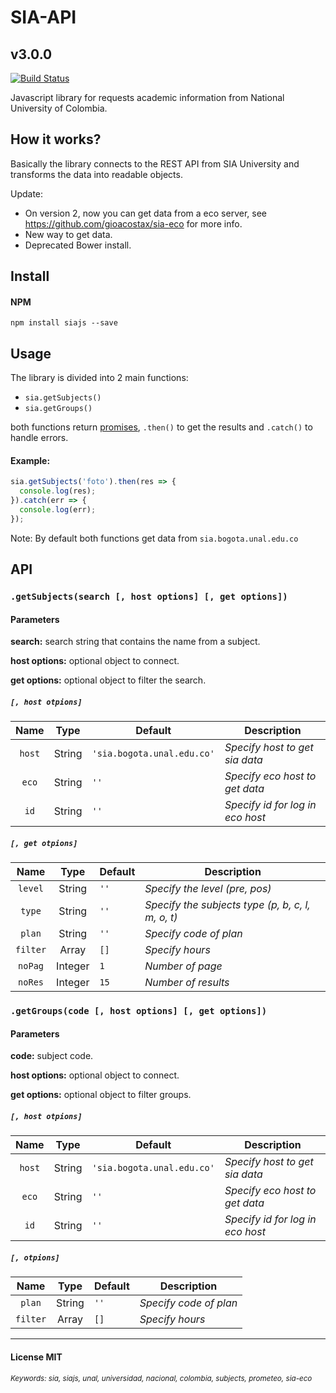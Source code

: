 # SIA-API

## v3.0.0

[![Build Status](https://travis-ci.org/gioacostax/sia-js.svg?branch=v2.0.0)](https://travis-ci.org/gioacostax/sia-js)

Javascript library for requests academic information from National University of Colombia.

## How it works?

Basically the library connects to the REST API from SIA University and transforms the data into readable objects.

Update:
- On version 2, now you can get data from a eco server, see https://github.com/gioacostax/sia-eco for more info.
- New way to get data.
- Deprecated Bower install.

## Install

#### NPM

`npm install siajs --save`

## Usage

The library is divided into 2 main functions:

- `sia.getSubjects()`
- `sia.getGroups()`

both functions return [promises](https://developer.mozilla.org/en-US/docs/Mozilla/JavaScript_code_modules/Promise.jsm/Promise), `.then()` to get the results and `.catch()` to handle errors.

#### Example:

``` javascript
sia.getSubjects('foto').then(res => {
  console.log(res);
}).catch(err => {
  console.log(err);
});
```

Note: By default both functions get data from `sia.bogota.unal.edu.co`

## API

### `.getSubjects(search [, host options] [, get options])`

#### Parameters

__search:__ search string that contains the name from a subject.

__host options:__ optional object to connect.

__get options:__ optional object to filter the search.

##### `[, host otpions]`

| Name     |  Type   | Default                       | Description                      |
| :------: | :-----: | ----------------------------- | -------------------------------- |
| `host`   | String  | `'sia.bogota.unal.edu.co'`    | *Specify host to get sia data*   |
| `eco`    | String  | `''`                          | *Specify eco host to get data*   |
| `id`     | String  | `''`                          | *Specify id for log in eco host* |

##### `[, get otpions]`

|  Name  |  Type   | Default   | Description                     |
| :------: | :-----: | ------------- | ------------------------------- |
| `level`  | String  | `''`          | *Specify the level (pre, pos)*            |
|  `type`  | String  | `''`          | *Specify the subjects type (p, b, c, l, m, o, t)*        |
|  `plan`  | String  | `''`          | *Specify code of plan*             |
| `filter` |  Array  | `[]`          | *Specify hours* |
| `noPag`  | Integer | `1`           | *Number of page*            |
| `noRes`  | Integer | `15`          | *Number of results*         |

### `.getGroups(code [, host options] [, get options])`

#### Parameters

__code:__ subject code.

__host options:__ optional object to connect.

__get options:__ optional object to filter groups.

##### `[, host otpions]`

| Name     |  Type   | Default                       | Description                      |
| :------: | :-----: | ----------------------------- | -------------------------------- |
| `host`   | String  | `'sia.bogota.unal.edu.co'`    | *Specify host to get sia data*   |
| `eco`    | String  | `''`                          | *Specify eco host to get data*   |
| `id`     | String  | `''`                          | *Specify id for log in eco host* |

##### `[, otpions]`

|  Name  |  Type  | Default   | Description                     |
| :------: | :----: | ------------- | ------------------------------- |
|  `plan`  | String | `''`          | *Specify code of plan*             |
| `filter` | Array  | `[]`          | *Specify hours* |

----------
#### License MIT

<sub><i>Keywords: sia, siajs, unal, universidad, nacional, colombia, subjects, prometeo, sia-eco</sub></i>